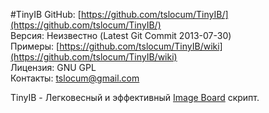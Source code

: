 #TinyIB
GitHub: [https://github.com/tslocum/TinyIB/](https://github.com/tslocum/TinyIB/)<br />
Версия: Неизвестно (Latest Git Commit 2013-07-30)<br />
Примеры: [https://github.com/tslocum/TinyIB/wiki](https://github.com/tslocum/TinyIB/wiki)<br />
Лицензия: GNU GPL<br />
Контакты: [tslocum@gmail.com](mailto:tslocum@gmail.com)

TinyIB - Легковесный и эффективный [Image Board](http://en.wikipedia.org/wiki/Imageboard) скрипт.